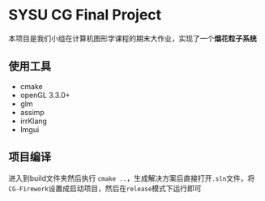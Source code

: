 # SYSU CG Final Project

本项目是我们小组在计算机图形学课程的期末大作业，实现了一个**烟花粒子系统**



## 使用工具

- cmake
- openGL 3.3.0+
- glm
- assimp
- irrKlang
- Imgui



## 项目编译

进入到build文件夹然后执行 `cmake ..`，生成解决方案后直接打开`.sln`文件，将 `CG-Firework`设置成启动项目，然后在`release`模式下运行即可